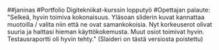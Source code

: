 ##janinas
#Portfolio
Digitekniikat-kurssin lopputyö
#Opettajan palaute: 
"Selkeä, hyvin toimiva kokonaisuus. Yläsoan sliderin kuvat kannattaa muotoilla / 
valita niin että ne ovat samankokoisia. Nyt korkeuserot olivat suuria ja haittasi hieman käyttökokemusta. 
Muut osiot toimivat hyvin. Testausraportti oli hyvin tehty."
(Slaideri on tästä versiosta poistettu)
